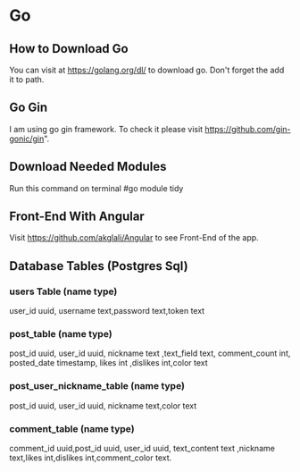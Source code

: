 # Go

## How to Download Go

You can visit at https://golang.org/dl/ to download go. Don't forget the add it to path.

## Go Gin

I am using go gin framework. To check it please visit https://github.com/gin-gonic/gin".

## Download Needed Modules

Run this command on terminal 
#go module tidy

## Front-End With Angular

Visit https://github.com/akglali/Angular to see Front-End of the app.

## Database Tables (Postgres Sql)
### users Table (name type)
user_id uuid, username text,password text,token text 
### post_table (name type)
post_id uuid, user_id uuid, nickname text ,text_field text, comment_count int, posted_date timestamp, likes int ,dislikes int,color text
### post_user_nickname_table (name type)
post_id uuid, user_id uuid, nickname text,color text
### comment_table (name type)
comment_id uuid,post_id uuid, user_id uuid, text_content text ,nickname text,likes int,dislikes int,comment_color text.